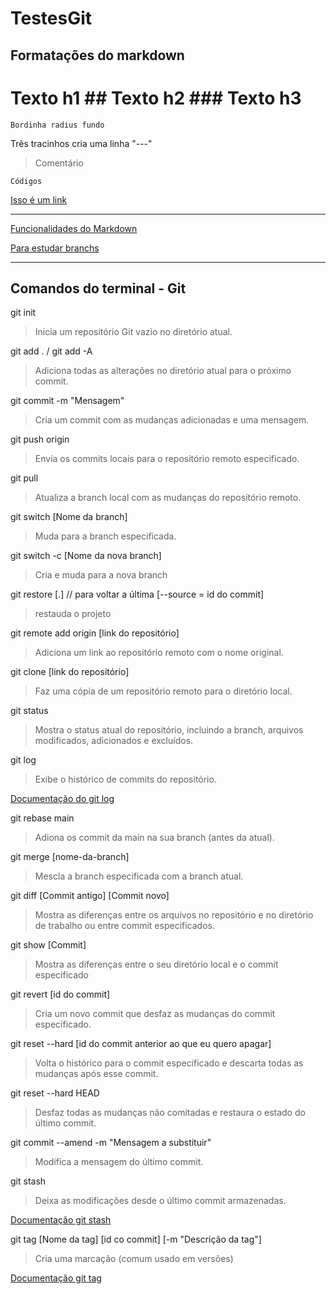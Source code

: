 
# TestesGit

## Formatações do markdown

# Texto h1 ## Texto h2 ### Texto h3

`Bordinha radius fundo`

Três tracinhos cria uma linha "---"

> Comentário

```shell
Códigos
```

[Isso é um link](https://github.com/MathLuz/TestesGit/blob/main/README.md)

---

[Funcionalidades do Markdown](https://wordpress.com/support/markdown-quick-reference/)

[Para estudar branchs](https://git-school.github.io/visualizing-git/)

---

## Comandos do terminal - Git

git init
> Inicia um repositório Git vazio no diretório atual.

git add . / git add -A
> Adiciona todas as alterações no diretório atual para o próximo commit.

git commit -m "Mensagem"
> Cria um commit com as mudanças adicionadas e uma mensagem.

git push origin
> Envia os commits locais para o repositório remoto especificado.

git pull
> Atualiza a branch local com as mudanças do repositório remoto.

git switch [Nome da branch]
> Muda para a branch especificada.

git switch -c [Nome da nova branch]
> Cria e muda para a nova branch

git restore [.] // para voltar a última [--source = id do commit]
> restauda o projeto

git remote add origin [link do repositório]
> Adiciona um link ao repositório remoto com o nome original.

git clone [link do repositório]
> Faz uma cópia de um repositório remoto para o diretório local.

git status
> Mostra o status atual do repositório, incluindo a branch, arquivos modificados, adicionados e excluídos.

git log
> Exibe o histórico de commits do repositório.

[Documentação do git log](https://git-scm.com/docs/git-log/pt_BR)

git rebase main
> Adiona os commit da main na sua branch (antes da atual).

git merge [nome-da-branch]
> Mescla a branch especificada com a branch atual.

git diff [Commit antigo] [Commit novo]
> Mostra as diferenças entre os arquivos no repositório e no diretório de trabalho ou entre commit especificados.

git show [Commit]
> Mostra as diferenças entre o seu diretório local e o commit especificado

git revert [id do commit]
> Cria um novo commit que desfaz as mudanças do commit especificado.

git reset --hard [id do commit anterior ao que eu quero apagar]
> Volta o histórico para o commit especificado e descarta todas as mudanças após esse commit.

git reset --hard HEAD
> Desfaz todas as mudanças não comitadas e restaura o estado do último commit.

git commit --amend -m "Mensagem a substituir"
> Modifica a mensagem do último commit.

git stash
> Deixa as modificações desde o último commit armazenadas.

[Documentação git stash](https://git-scm.com/docs/git-stash/pt_BR)

git tag [Nome da tag] [id co commit] [-m "Descrição da tag"]
> Cria uma marcação (comum usado em versões)

[Documentação git tag](https://git-scm.com/docs/git-tag/pt_BR)


